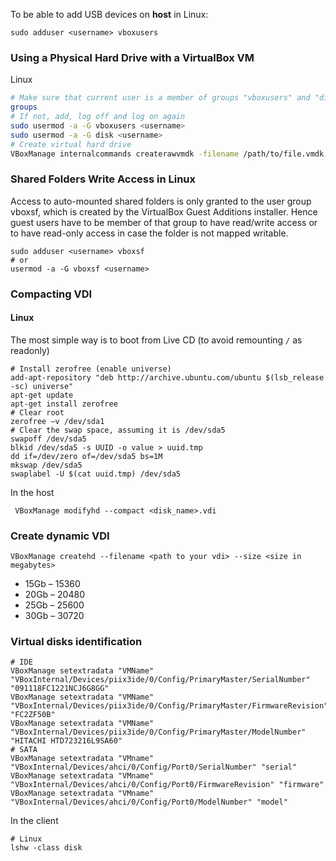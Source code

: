 To be able to add USB devices on **host** in Linux:
```
sudo adduser <username> vboxusers
```

### Using a Physical Hard Drive with a VirtualBox VM

Linux
```bash
# Make sure that current user is a member of groups "vboxusers" and "disk"
groups
# If not, add, log off and log on again
sudo usermod -a -G vboxusers <username>
sudo usermod -a -G disk <username>
# Create virtual hard drive
VBoxManage internalcommands createrawvmdk -filename /path/to/file.vmdk -rawdisk /dev/sda
```

### Shared Folders Write Access in Linux
Access to auto-mounted shared folders is only granted to the user group vboxsf, which is created by the VirtualBox Guest Additions installer. Hence guest users have to be member of that group to have read/write access or to have read-only access in case the folder is not mapped writable.
```shell
sudo adduser <username> vboxsf
# or
usermod -a -G vboxsf <username>
```
### Compacting VDI
#### Linux
The most simple way is to boot from Live CD (to avoid remounting `/` as readonly)
```shell
# Install zerofree (enable universe)
add-apt-repository "deb http://archive.ubuntu.com/ubuntu $(lsb_release -sc) universe"
apt-get update
apt-get install zerofree
# Clear root
zerofree –v /dev/sda1
# Clear the swap space, assuming it is /dev/sda5
swapoff /dev/sda5
blkid /dev/sda5 -s UUID -o value > uuid.tmp
dd if=/dev/zero of=/dev/sda5 bs=1M
mkswap /dev/sda5
swaplabel -U $(cat uuid.tmp) /dev/sda5
```
In the host
```
 VBoxManage modifyhd --compact <disk_name>.vdi
```


### Create dynamic VDI
```
VBoxManage createhd --filename <path to your vdi> --size <size in megabytes>
```
* 15Gb – 15360
* 20Gb – 20480
* 25Gb – 25600
* 30Gb – 30720

### Virtual disks identification
```shell
# IDE
VBoxManage setextradata "VMName" "VBoxInternal/Devices/piix3ide/0/Config/PrimaryMaster/SerialNumber" "091118FC1221NCJ6G8GG"
VBoxManage setextradata "VMName" "VBoxInternal/Devices/piix3ide/0/Config/PrimaryMaster/FirmwareRevision" "FC2ZF50B"
VBoxManage setextradata "VMName" "VBoxInternal/Devices/piix3ide/0/Config/PrimaryMaster/ModelNumber" "HITACHI HTD723216L9SA60"
# SATA
VBoxManage setextradata "VMname" "VBoxInternal/Devices/ahci/0/Config/Port0/SerialNumber" "serial"
VBoxManage setextradata "VMname" "VBoxInternal/Devices/ahci/0/Config/Port0/FirmwareRevision" "firmware"
VBoxManage setextradata "VMname" "VBoxInternal/Devices/ahci/0/Config/Port0/ModelNumber" "model"
```
In the client
```shell
# Linux
lshw -class disk
```

